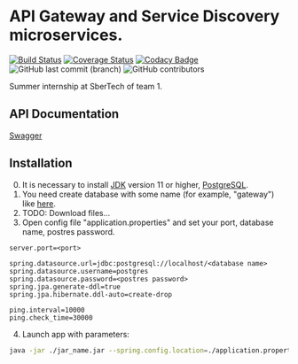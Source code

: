 # API Gateway and Service Discovery microservices.
[![Build Status](https://travis-ci.org/lenivoe/summer-2020-SBT-team1.svg?branch=master)](https://travis-ci.org/lenivoe/summer-2020-SBT-team1)
[![Coverage Status](https://coveralls.io/repos/github/lenivoe/summer-2020-SBT-team1/badge.svg?branch=master)](https://coveralls.io/github/lenivoe/summer-2020-SBT-team1?branch=master)
[![Codacy Badge](https://app.codacy.com/project/badge/Grade/2d9deeb1ccbc48a7bfd8364f8a8f9c9f)](https://www.codacy.com/manual/lenivoe/summer-2020-SBT-team1?utm_source=github.com&amp;utm_medium=referral&amp;utm_content=lenivoe/summer-2020-SBT-team1&amp;utm_campaign=Badge_Grade)
![GitHub last commit (branch)](https://img.shields.io/github/last-commit/lenivoe/summer-2020-SBT-team1/master)
![GitHub contributors](https://img.shields.io/github/contributors/lenivoe/summer-2020-SBT-team1)

Summer internship at SberTech of team 1.

## API Documentation
[Swagger](https://lenivoe.github.io/summer-2020-SBT-team1/index.html)

## Installation
0. It is necessary to install [JDK](https://jdk.java.net/archive/) version 11 or higher, [PostgreSQL](https://www.postgresql.org/download/).
1. You need create database with some name (for example, "gateway") like [here](https://www.guru99.com/postgresql-create-database.html).
2. TODO: Download files...
3. Open config file "application.properties" and set your port, database name, postres password.
```properties
server.port=<port>

spring.datasource.url=jdbc:postgresql://localhost/<database name>
spring.datasource.username=postgres
spring.datasource.password=<postres password>
spring.jpa.generate-ddl=true
spring.jpa.hibernate.ddl-auto=create-drop

ping.interval=10000
ping.check_time=30000
```
4. Launch app with parameters:
```bash
java -jar ./jar_name.jar --spring.config.location=./application.properties
```
